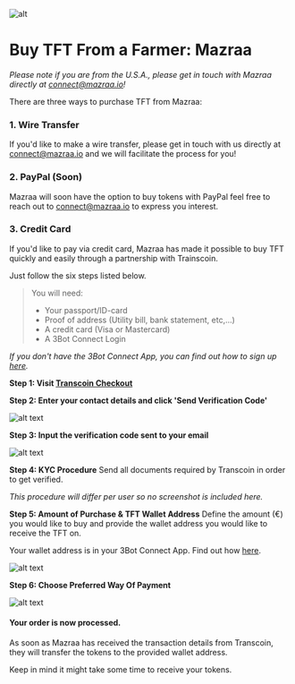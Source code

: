 ![alt](./img/mazraa_logo.jpg)

# Buy TFT From a Farmer: Mazraa 

*Please note if you are from the U.S.A., please get in touch with Mazraa directly at connect@mazraa.io!*

There are three ways to purchase TFT from Mazraa:

### 1. Wire Transfer

 If you'd like to make a wire transfer, please get in touch with us directly at connect@mazraa.io and we will facilitate the process for you!

### 2. PayPal (Soon)
Mazraa will soon have the option to buy tokens with PayPal feel free to reach out to connect@mazraa.io to express you interest.

### 3. Credit Card

If you'd like to pay via credit card, Mazraa has made it possible to buy TFT quickly and easily through a partnership with Trainscoin.

Just follow the six steps listed below.

>You will need:
>
>- Your passport/ID-card
>- Proof of address (Utility bill, bank statement, etc,...)
>- A credit card (Visa or Mastercard)
>- A 3Bot Connect Login

_If you don't have the 3Bot Connect App, you can find out how to sign up [here](3bot_connect.md)._

**Step 1: Visit [Transcoin Checkout](https://transcoin.me/site/token_pay?p_id=6943&lang=en&sign=282aaae9f5a38ba19ef1ec9dd5b89903)**

**Step 2: Enter your contact details and click 'Send Verification Code'**

![alt text](./img/transcoin_contactdetails.png)

**Step 3: Input the verification code sent to your email**

![alt text](./img/transcoin_mail.png)

**Step 4: KYC Procedure**
Send all documents required by Transcoin in order to get verified.

_This procedure will differ per user so no screenshot is included here._

**Step 5: Amount of Purchase & TFT Wallet Address**
Define the amount (€) you would like to buy and provide the wallet address you would like to receive the TFT on.

Your wallet address is in your 3Bot Connect App. Find out how [here](3bot_connect.md).

![alt text](./img/transcoin_amounts.png)

**Step 6: Choose Preferred Way Of Payment**

![alt text](./img/transcoin_psp.png)

#### **Your order is now processed.**
As soon as Mazraa has received the transaction details from Transcoin, they will transfer the tokens to the provided wallet address.

Keep in mind it might take some time to receive your tokens.